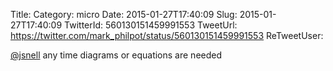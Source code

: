 Title: 
Category: micro
Date: 2015-01-27T17:40:09
Slug: 2015-01-27T17:40:09
TwitterId: 560130151459991553
TweetUrl: https://twitter.com/mark_philpot/status/560130151459991553
ReTweetUser: 

[@jsnell](https://twitter.com/jsnell) any time diagrams or equations are needed